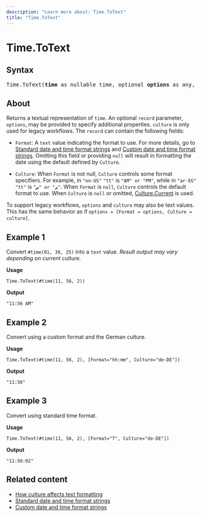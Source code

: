 ```yaml
---
description: "Learn more about: Time.ToText"
title: "Time.ToText"
---
```

# Time.ToText

## Syntax

<pre>
Time.ToText(<b>time</b> as nullable time, optional <b>options</b> as any, optional <b>culture</b> as nullable text) as nullable text
</pre>

## About

Returns a textual representation of `time`. An optional `record` parameter, `options`, may be provided to specify additional properties. `culture` is only used for legacy workflows. The `record` can contain the following fields:

* `Format`: A `text` value indicating the format to use. For more details, go to [Standard date and time format strings](standard-date-and-time-format-strings.md) and [Custom date and time format strings](custom-date-and-time-format-strings.md). Omitting this field or providing `null` will result in formatting the date using the default defined by `Culture`.

* `Culture`: When `Format` is not null, `Culture` controls some format specifiers. For example, in `"en-US"` `"tt"` is `"AM" or "PM"`, while in `"ar-EG"` `"tt"` is `"ص" or "م"`. When `Format` is `null`, `Culture` controls the default format to use. When `Culture` is `null` or omitted, [Culture.Current](culture-current.md) is used.

To support legacy workflows, `options` and `culture` may also be text values. This has the same behavior as if `options = [Format = options, Culture = culture]`.

## Example 1

Convert `#time(01, 30, 25)` into a `text` value. *Result output may vary depending on current culture.*

**Usage**

```powerquery-m
Time.ToText(#time(11, 56, 2))
```

**Output**

`"11:56 AM"`

## Example 2

Convert using a custom format and the German culture.

**Usage**

```powerquery-m
Time.ToText(#time(11, 56, 2), [Format="hh:mm", Culture="de-DE"])
```

**Output**

`"11:56"`

## Example 3

Convert using standard time format.

**Usage**

```powerquery-m
Time.ToText(#time(11, 56, 2), [Format="T", Culture="de-DE"])
```

**Output**

`"11:56:02"`

## Related content

* [How culture affects text formatting](how-culture-affects-text-formatting.md)
* [Standard date and time format strings](standard-date-and-time-format-strings.md)
* [Custom date and time format strings](custom-date-and-time-format-strings.md)
